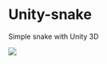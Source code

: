 # Unity-snake
Simple snake with Unity 3D

![][logo]

[logo]: https://github.com/ekinel/Unity-snake/blob/master/Snake/Assets/Scrins/Scrin.PNG
